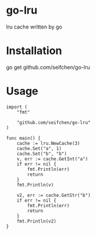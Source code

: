 # go-lru
lru cache written by go

# Installation
go get github.com/seifchen/go-lru

# Usage
```
import (
	"fmt"

	"github.com/seifchen/go-lru"
)

func main() {
	cache := lru.NewCache(3)
	cache.Set("a", 1)
	cache.Set("b", "b")
	v, err := cache.GetInt("a")
	if err != nil {
		fmt.Println(err)
		return
	}
	fmt.Println(v)

	v2, err := cache.GetStr("b")
	if err != nil {
		fmt.Println(err)
		return
	}
	fmt.Println(v2)
}
```